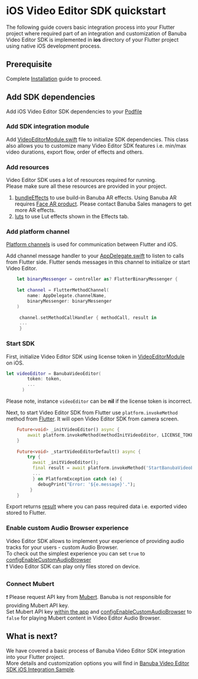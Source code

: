 # iOS Video Editor SDK quickstart

The following guide covers basic integration process into your Flutter project
where required part of an integration and customization of Banuba Video Editor SDK is implemented in **ios** directory
of your Flutter project using native iOS development process.

## Prerequisite
Complete [Installation](../README.md#Installation) guide to proceed.

## Add SDK dependencies
Add iOS Video Editor SDK dependencies to your [Podfile](../ios/Podfile)

### Add SDK integration module
Add [VideoEditorModule.swift](../ios/Runner/VideoEditorModule.swift) file
to initialize SDK dependencies. This class also allows you to customize many Video Editor SDK features i.e. min/max video durations, export flow, order of effects and others.

### Add resources
Video Editor SDK uses a lot of resources required for running.  
Please make sure all these resources are provided in your project.
1. [bundleEffects](../ios/bundleEffects) to use build-in Banuba AR effects. Using Banuba AR requires [Face AR product](https://docs.banuba.com/face-ar-sdk-v1). Please contact Banuba Sales managers to get more AR effects.
2. [luts](../ios/luts) to use Lut effects shown in the Effects tab.

### Add platform channel
[Platform channels](https://docs.flutter.dev/development/platform-integration/platform-channels) is used for communication between Flutter and iOS.

Add channel message handler to your [AppDelegate.swift]((../ios/Runner/AppDelegate.swift#54))
to listen to calls from Flutter side. Flutter sends messages in this channel to initialize or start Video Editor.
```swift
    let binaryMessenger = controller as? FlutterBinaryMessenger {
            
    let channel = FlutterMethodChannel(
        name: AppDelegate.channelName,
        binaryMessenger: binaryMessenger
    )
            
     channel.setMethodCallHandler { methodCall, result in
     ... 
     }
```

### Start SDK
First, initialize Video Editor SDK using license token in [VideoEditorModule](../ios/Runner/VideoEditorModule.swift#L33) on iOS.
```swift
let videoEditor = BanubaVideoEditor(
        token: token,
        ...
      )
```
Please note, instance ```videoEditor``` can be **nil** if the license token is incorrect.

Next, to start Video Editor SDK from Flutter use ```platform.invokeMethod``` method from [Flutter](../lib/main.dart#L79).
It will open Video Editor SDK from camera screen.

```dart
    Future<void> _initVideoEditor() async {
        await platform.invokeMethod(methodInitVideoEditor, LICENSE_TOKEN);
    }
   
    Future<void> _startVideoEditorDefault() async {
        try {
          await _initVideoEditor();
          final result = await platform.invokeMethod('StartBanubaVideoEditor');
          ...
          } on PlatformException catch (e) {
            debugPrint("Error: '${e.message}'.");
         }
    }
   ```
Export returns [result](../lib/main.dart#L79)  where you can pass required data i.e. exported video stored to Flutter.

### Enable custom Audio Browser experience
Video Editor SDK allows to implement your experience of providing audio tracks for your users - custom Audio Browser.  
To check out the simplest experience you can set ```true``` to [configEnableCustomAudioBrowser](../ios/Runner/AppDelegate.swift#12)  
:exclamation: Video Editor SDK can play only files stored on device.

### Connect Mubert
:exclamation: Please request API key from [Mubert](https://mubert.com/). Banuba is not responsible for providing Mubert API key.  
Set Mubert API key [within the app](../ios/Runner/AppDelegate.swift#15) and [configEnableCustomAudioBrowser](../ios/Runner/AppDelegate.swift#12)  to ```false```
for playing Mubert content in Video Editor Audio Browser.

## What is next?
We have covered a basic process of Banuba Video Editor SDK integration into your Flutter project.</br>
More details and customization options you will find in [Banuba Video Editor SDK iOS Integration Sample](https://github.com/Banuba/ve-sdk-ios-integration-sample).